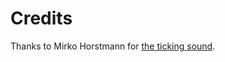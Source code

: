 # Credits
Thanks to Mirko Horstmann for [the ticking sound](http://www.freesound.org/people/m1rk0/sounds/50070/).
